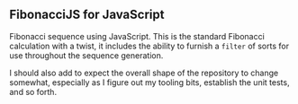 ## FibonacciJS for JavaScript

Fibonacci sequence using JavaScript. This is the standard Fibonacci calculation with a twist, it includes the ability to furnish a ``filter`` of sorts for use throughout the sequence generation.

I should also add to expect the overall shape of the repository to change somewhat, especially as I figure out my tooling bits, establish the unit tests, and so forth.
